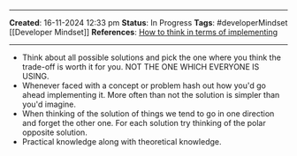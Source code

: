 _____
**Created**: 16-11-2024 12:33 pm
**Status**: In Progress
**Tags**: #developerMindset [[Developer Mindset]]
**References**: [How to think in terms of implementing](https://www.youtube.com/watch?v=641_goNZGog)
______

- Think about all possible solutions and pick the one where you think the trade-off is worth it for you. NOT THE ONE WHICH EVERYONE IS USING.
- Whenever faced with a concept or problem hash out how you'd go ahead implementing it. More often than not the solution is simpler than you'd imagine.
- When thinking of the solution of things we tend to go in one direction and forget the other one. For each solution try thinking of the polar opposite solution.
- Practical knowledge along with theoretical knowledge.